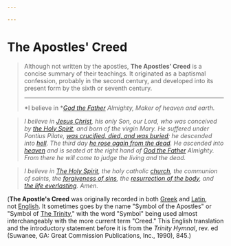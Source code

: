 ```yaml
---

---
```


# The Apostles' Creed

> Although not written by the apostles, **The Apostles’ Creed** is a
> concise summary of their teachings. It originated as a baptismal
> confession, probably in the second century, and developed into its
> present form by the sixth or seventh century.
>
> ------------------------------------------------------------------------
>
> *I believe in *[*God the
> Father*](https://calebsnotes.brick.do/god-the-father-3QYyVl093xzw)
> *Almighty, Maker of heaven and earth.*

> *I believe in *[*Jesus
> Christ*](https://calebsnotes.brick.do/jesus-christ-eLn0ya3z9rXy)*, his
> only Son, our Lord, who was conceived by* [*the Holy
> Spirit*](https://calebsnotes.brick.do/god-the-holy-spirit-o4MxaNb7JmEm)*,
> and born of the virgin Mary. He suffered under Pontius Pilate,* [*was
> crucified, died, and was
> buried*](https://calebsnotes.brick.do/the-crucifixion-KXlVk44ggWwd)*;
> he descended into*
> [*hell*](https://calebsnotes.brick.do/hell-rJok9eyQGLn6)*. The third
> day* [*he rose again from the
> dead*](https://calebsnotes.brick.do/resurrection-wJanx0bEMgVM)*. He
> ascended into*
> [*heaven*](https://calebsnotes.brick.do/heaven-gZ618XlK2xd5) *and is
> seated at the right hand of *[*God the
> Father*](https://calebsnotes.brick.do/god-the-father-3QYyVl093xzw)* Almighty.
> From there he will come to judge the living and the dead.*

> *I believe in* [*The Holy
> Spirit*](https://calebsnotes.brick.do/god-the-holy-spirit-o4MxaNb7JmEm)*,
> the holy catholic*
> [*church*](https://calebsnotes.brick.do/the-church-GKdOd21823B7)*, the
> communion of saints, the* [*forgiveness of
> sins*](https://calebsnotes.brick.do/redemption-72prLaxWjLOw)*, the*
> [*resurrection of the
> body*](https://calebsnotes.brick.do/resurrection-wJanx0bEMgVM)*, and*
> [*the life
> everlasting*](https://calebsnotes.brick.do/eternal-life-mDlGVO2Q7qyp)*.
> Amen.*

(**The Apostle's Creed** was originally recorded in
both <a href="https://brick.do/B245jwkbZLRq" class="page-link">Greek</a> and <a href="https://brick.do/Jl59l3MgwrEA" class="page-link">Latin</a>,
not <a href="https://brick.do/0q5Q8p5nMe2B" class="page-link">English</a>.
It sometimes goes by the name "Symbol of the Apostles" or "Symbol
of <a href="https://brick.do/gBk0KVe3wBL7" class="page-link">The Trinity</a>,"
with the word "Symbol" being used almost interchangeably with the more
current term "Creed." This English translation and the introductory
statement before it is from the *Trinity Hymnal*, rev. ed (Suwanee, GA:
Great Commission Publications, Inc., 1990), 845.)
